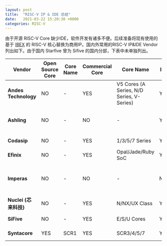 ```yaml
---
layout: post
title:  "RISC-V IP & IDE 总结"
date:   2021-03-22 15:20:30 +0800
categories: RISC-V
---
```


由于开源 RISC-V Core 缺少IDE，软件开发有诸多不便。后续准备将现有使用的基于 [IBEX](https://github.com/lowRISC/ibex) 的 RISC-V 核心替换为商用IP。国内外常用的RISC-V IP&IDE Vendor 列出如下。由于国内 Starfive 曾为 Sifive 的国内分部，下表中未单独列出。

| Vendor           | Open Source Core | Core Name | Commercial Core | Core Name                                 | IDE | IDE Name       | IDE Mac Compatible | Custom Instr. | Language | Comp. Location       | Comments                                       | Ref Link                                                |
|------------------|------------------|-----------|-----------------|-------------------------------------------|-----|----------------|--------------------|---------------|----------|----------------------|------------------------------------------------|---------------------------------------------------------|
| **Andes Technology** | NO               | -         | YES             | V5 Cores (A Series, N/D Series, V-Series) | YES | AndeSight      | NO                 | YES           | -        | Hsinchu City, Taiwan |                                                | [AndesTech](http://www.andestech.com/en/risc-v-andes/)               |
| **Ashling**         | NO               | -         | NO              | -                                         | YES | RiscFree       | -                  | NO            | -        | VA, USA              | Multiple 3-rd Party Core Supported             | [Ashling](https://www.ashling.com/ashling-riscv/)                  |
| **Codasip**          | NO               | -         | YES             | 1/3/5/7 Series                            | YES | Codasip Studio | -                  | YES           | -        | Brno, Czech          |                                                | [Codasip](https://codasip.com/products/codasip-risc-v-processors/) |
| **Efinix**           | NO               | -         | YES             | Opal/Jade/Ruby SoC                        | YES | -              | -                  | NO            | -        | CA, USA              | FPGA Company                                   | [Efinix](https://www.efinixinc.com/products-riscv.html)           |
| **Imperas**          | NO               | -         | NO              | -                                         | NO  | -              | -                  | YES           | -        | Oxfordshire U.K.     | Individual Solutions / 3-rd Party IP Supported | [Imperas](https://www.imperas.com/imperas-riscv-solutions)         |
| **Nuclei (芯来科技)**    | NO               | -         | YES             | N/NX/UX Class                             | YES | Nuclei Studio  | NO                 | YES           | -        | Shanghai China       |                                                | [Nuclei](https://www.nucleisys.com/product.php)                   |
| **SiFive**           | NO               | -         | YES             | E/S/U Cores                               | YES | Freedom Studio | YES                | YES           | -        | CA, USA              | From UC Berkeley                               | [SiFive](https://www.sifive.com/risc-v-core-ip)                   |
| **Syntacore**        | YES              | SCR1      | YES             | SCR3/4/5/7                                | YES | -              | NO                 | YES           | -        | Moscow, Russia       |                                                | [Syntacore](https://syntacore.com/page/products/processor-ip)        |
